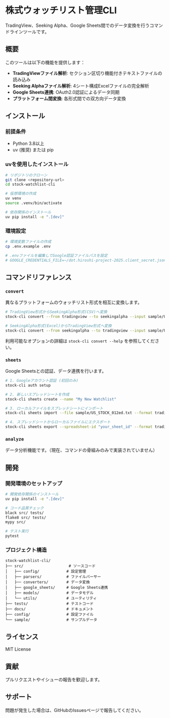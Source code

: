 # 株式ウォッチリスト管理CLI

TradingView、Seeking Alpha、Google Sheets間でのデータ変換を行うコマンドラインツールです。

## 概要

このツールは以下の機能を提供します：

- **TradingViewファイル解析**: セクション区切り機能付きテキストファイルの読み込み
- **Seeking Alphaファイル解析**: 4シート構成Excelファイルの完全解析
- **Google Sheets連携**: OAuth2.0認証によるデータ同期
- **プラットフォーム間変換**: 各形式間での双方向データ変換

## インストール

### 前提条件

- Python 3.8以上
- uv (推奨) または pip

### uvを使用したインストール

```bash
# リポジトリのクローン
git clone <repository-url>
cd stock-watchlist-cli

# 仮想環境の作成
uv venv
source .venv/bin/activate

# 依存関係のインストール
uv pip install -e ".[dev]"
```

### 環境設定

```bash
# 環境変数ファイルの作成
cp .env.example .env

# .envファイルを編集してGoogle認証ファイルパスを設定
# GOOGLE_CREDENTIALS_FILE=~/dot.hiroshi-project-2025.client_secret.json
```

## コマンドリファレンス

### `convert`
異なるプラットフォームのウォッチリスト形式を相互に変換します。

```bash
# TradingView形式からSeekingAlpha形式(CSV)へ変換
stock-cli convert --from tradingview --to seekingalpha --input sample/US_STOCK_012ed.txt --output portfolio.csv

# SeekingAlpha形式(Excel)からTradingView形式へ変換
stock-cli convert --from seekingalpha --to tradingview --input sample/UsStock_2025-07-30.xlsx --output watchlist.txt
```
利用可能なオプションの詳細は `stock-cli convert --help` を参照してください。

### `sheets`
Google Sheetsとの認証、データ連携を行います。

```bash
# 1. Googleアカウント認証 (初回のみ)
stock-cli auth setup

# 2. 新しいスプレッドシートを作成
stock-cli sheets create --name "My New Watchlist"

# 3. ローカルファイルをスプレッドシートにインポート
stock-cli sheets import --file sample/US_STOCK_012ed.txt --format tradingview --spreadsheet-id "your_sheet_id"

# 4. スプレッドシートからローカルファイルにエクスポート
stock-cli sheets export --spreadsheet-id "your_sheet_id" --format tradingview --output watchlist.txt
```

### `analyze`
データ分析機能です。（現在、コマンドの骨組みのみで実装されていません）

## 開発

### 開発環境のセットアップ

```bash
# 開発依存関係のインストール
uv pip install -e ".[dev]"

# コード品質チェック
black src/ tests/
flake8 src/ tests/
mypy src/

# テスト実行
pytest
```

### プロジェクト構造

```
stock-watchlist-cli/
├── src/                    # ソースコード
│   ├── config/            # 設定管理
│   ├── parsers/           # ファイルパーサー
│   ├── converters/        # データ変換
│   ├── google_sheets/     # Google Sheets連携
│   ├── models/            # データモデル
│   └── utils/             # ユーティリティ
├── tests/                 # テストコード
├── docs/                  # ドキュメント
├── config/                # 設定ファイル
└── sample/                # サンプルデータ
```

## ライセンス

MIT License

## 貢献

プルリクエストやイシューの報告を歓迎します。

## サポート

問題が発生した場合は、GitHubのIssuesページで報告してください。